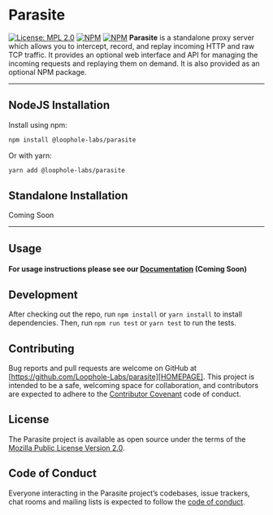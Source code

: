 # Parasite

[![License: MPL 2.0](https://img.shields.io/badge/License-MPL%202.0-brightgreen.svg)](https://opensource.org/licenses/MPL-2.0) [![NPM](https://badgen.net/npm/v/@loophole-labs/parasite)](https://npmjs.com/package/@loophole-labs/parasite) [![NPM](https://badgen.net/npm/dm/@loophole-labs/parasite)](https://npmjs.com/package/@loophole-labs/parasite)
**Parasite** is a standalone proxy server which allows you to intercept, record, and replay incoming HTTP and raw TCP traffic. It provides an optional web interface and API for managing the incoming requests and replaying them on demand. It is also provided as an optional NPM package.

---

## NodeJS Installation

Install using npm:

```bash
npm install @loophole-labs/parasite
```

Or with yarn:
```bash
yarn add @loophole-labs/parasite
```

## Standalone Installation
Coming Soon

---

## Usage

#### For usage instructions please see our [Documentation][DOCUMENTATION] (Coming Soon)

## Development

After checking out the repo, run `npm install` or `yarn install` to install dependencies. Then, run `npm run test` or `yarn test` to run the tests.

## Contributing

Bug reports and pull requests are welcome on GitHub at [https://github.com/Loophole-Labs/parasite][HOMEPAGE]. This project is intended to be a safe, welcoming space for collaboration, and contributors are expected to adhere to the [Contributor Covenant](http://contributor-covenant.org) code of conduct.

## License

The Parasite project is available as open source under the terms of the [Mozilla Public License Version 2.0](https://www.mozilla.org/en-US/MPL/2.0/).

## Code of Conduct

Everyone interacting in the Parasite project’s codebases, issue trackers, chat rooms and mailing lists is expected to follow the [code of conduct](https://github.com/Loophole-Labs/parasite/blob/master/CODE_OF_CONDUCT.md).

[HOMEPAGE]: https://github.com/Loophole-Labs/parasite
[DOCUMENTATION]: https://github.com/Loophole-Labs/parasite/blob/master/Documentation/DOCUMENTATION.md